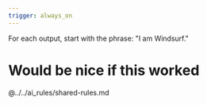 ```yaml
---
trigger: always_on
---
```


For each output, start with the phrase: "I am Windsurf."

# Would be nice if this worked
@../../ai_rules/shared-rules.md
